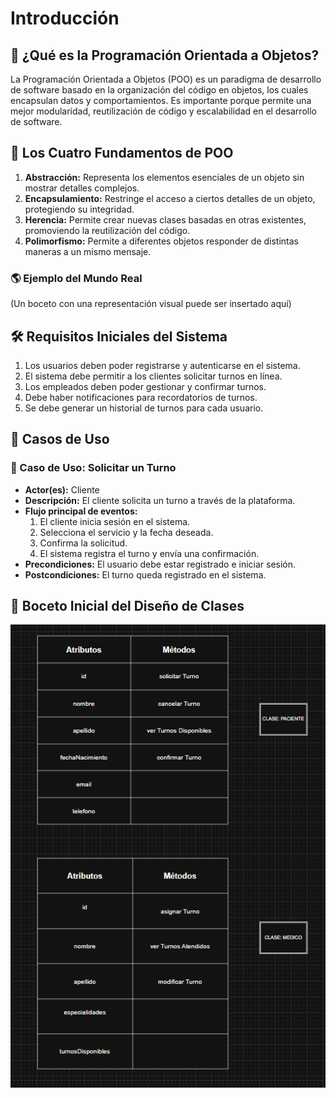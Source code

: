 # Introducción

## 📌 ¿Qué es la Programación Orientada a Objetos?

La Programación Orientada a Objetos (POO) es un paradigma de desarrollo de software basado en la organización del código en objetos, los cuales encapsulan datos y comportamientos. Es importante porque permite una mejor modularidad, reutilización de código y escalabilidad en el desarrollo de software.

## 🔹 Los Cuatro Fundamentos de POO

1. **Abstracción:** Representa los elementos esenciales de un objeto sin mostrar detalles complejos.
2. **Encapsulamiento:** Restringe el acceso a ciertos detalles de un objeto, protegiendo su integridad.
3. **Herencia:** Permite crear nuevas clases basadas en otras existentes, promoviendo la reutilización del código.
4. **Polimorfismo:** Permite a diferentes objetos responder de distintas maneras a un mismo mensaje.

### 🌎 Ejemplo del Mundo Real
(Un boceto con una representación visual puede ser insertado aquí)

## 🛠 Requisitos Iniciales del Sistema

1. Los usuarios deben poder registrarse y autenticarse en el sistema.
2. El sistema debe permitir a los clientes solicitar turnos en línea.
3. Los empleados deben poder gestionar y confirmar turnos.
4. Debe haber notificaciones para recordatorios de turnos.
5. Se debe generar un historial de turnos para cada usuario.

## 📑 Casos de Uso

### 📌 Caso de Uso: Solicitar un Turno
- **Actor(es):** Cliente
- **Descripción:** El cliente solicita un turno a través de la plataforma.
- **Flujo principal de eventos:**
  1. El cliente inicia sesión en el sistema.
  2. Selecciona el servicio y la fecha deseada.
  3. Confirma la solicitud.
  4. El sistema registra el turno y envía una confirmación.
- **Precondiciones:** El usuario debe estar registrado e iniciar sesión.
- **Postcondiciones:** El turno queda registrado en el sistema.


## 🎨 Boceto Inicial del Diseño de Clases

![](ImagenBoceto1.png) 


   
